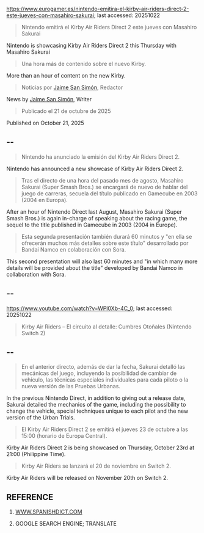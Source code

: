 https://www.eurogamer.es/nintendo-emitira-el-kirby-air-riders-direct-2-este-jueves-con-masahiro-sakurai; last accessed: 20251022

> Nintendo emitirá el Kirby Air Riders Direct 2 este jueves con Masahiro Sakurai

Nintendo is showcasing Kirby Air Riders Direct 2 this Thursday with Masahiro Sakurai

> Una hora más de contenido sobre el nuevo Kirby.

More than an hour of content on the new Kirby. 

> Noticias por [Jaime San Simón](https://www.eurogamer.es/authors/jaime-san-simon), Redactor

News by [Jaime San Simón](https://www.eurogamer.es/authors/jaime-san-simon), Writer

> Publicado el 21 de octubre de 2025

Published on October 21, 2025

## --

> Nintendo ha anunciado la emisión del Kirby Air Riders Direct 2.

Nintendo has announced a new showcase of Kirby Air Riders Direct 2.

> Tras el directo de una hora del pasado mes de agosto, Masahiro Sakurai (Super Smash Bros.) se encargará de nuevo de hablar del juego de carreras, secuela del título publicado en Gamecube en 2003 (2004 en Europa).

After an hour of Nintendo Direct last August, Masahiro Sakurai (Super Smash Bros.) is again in-charge of speaking about the racing game, the sequel to the title published in Gamecube in 2003 (2004 in Europe).

> Esta segunda presentación también durará 60 minutos y "en ella se ofrecerán muchos más detalles sobre este título" desarrollado por Bandai Namco en colaboración con Sora. 

This second presentation will also last 60 minutes and "in which many more details will be provided about the title" developed by Bandai Namco in collaboration with Sora.

## --

https://www.youtube.com/watch?v=WPl0Xb-4C_0; last accessed: 20251022

> Kirby Air Riders – El circuito al detalle: Cumbres Otoñales (Nintendo Switch 2) 

## --

> En el anterior directo, además de dar la fecha, Sakurai detalló las mecánicas del juego, incluyendo la posibilidad de cambiar de vehículo, las técnicas especiales individuales para cada piloto o la nueva versión de las Pruebas Urbanas.

In the previous Nintendo Direct, in addition to giving out a release date, Sakurai detailed the mechanics of the game, including the possibility to change the vehicle, special techniques unique to each pilot and the new version of the Urban Trials.

> El Kirby Air Riders Direct 2 se emitirá el jueves 23 de octubre a las 15:00 (horario de Europa Central).

Kirby Air Riders Direct 2 is being showcased on Thursday, October 23rd at 21:00 (Philippine Time).

> Kirby Air Riders se lanzará el 20 de noviembre en Switch 2. 

Kirby Air Riders will be released on November 20th on Switch 2.

## REFERENCE

1) [WWW.SPANISHDICT.COM](https://www.spanishdict.com)

2) GOOGLE SEARCH ENGINE; TRANSLATE